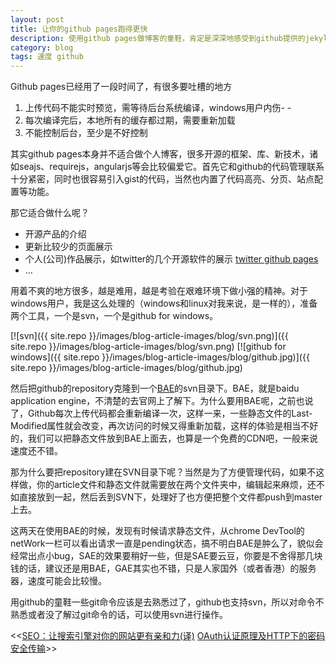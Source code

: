 ```yaml
---
layout: post
title: 让你的github pages跑得更快
description: 使用github pages做博客的童鞋，肯定是深深地感受到github提供的jekyll编译乌龟速度和图片下载的无限缓慢，进去看看这篇博客吧~
category: blog
tags: 速度 github
---
```



Github pages已经用了一段时间了，有很多要吐槽的地方

1. 上传代码不能实时预览，需等待后台系统编译，windows用户内伤- -
2. 每次编译完后，本地所有的缓存都过期，需要重新加载
3. 不能控制后台，至少是不好控制

其实github pages本身并不适合做个人博客，很多开源的框架、库、新技术，诸如seajs、requirejs，angularjs等会比较偏爱它。首先它和github的代码管理联系十分紧密，同时也很容易引入gist的代码，当然也内置了代码高亮、分页、站点配置等功能。

那它适合做什么呢？

- 开源产品的介绍
- 更新比较少的页面展示
- 个人(公司)作品展示，如twitter的几个开源软件的展示 [twitter github pages][1]
- ...

用着不爽的地方很多，越是难用，越是考验在艰难环境下做小强的精神。对于windows用户，我是这么处理的（windows和linux对我来说，是一样的），准备两个工具，一个是svn，一个是github for windows。

[![svn]({{ site.repo }}/images/blog-article-images/blog/svn.png)]({{ site.repo }}/images/blog-article-images/blog/svn.png)
[![github for windows]({{ site.repo }}/images/blog-article-images/blog/github.jpg)]({{ site.repo }}/images/blog-article-images/blog/github.jpg)

然后把github的repository克隆到一个[BAE][2]的svn目录下。BAE，就是baidu application engine，不清楚的去官网上了解下。为什么要用BAE呢，之前也说了，Github每次上传代码都会重新编译一次，这样一来，一些静态文件的Last-Modified属性就会改变，再次访问的时候又得重新加载，这样的体验是相当不好的，我们可以把静态文件放到BAE上面去，也算是一个免费的CDN吧，一般来说速度还不错。

那为什么要把repository建在SVN目录下呢？当然是为了方便管理代码，如果不这样做，你的article文件和静态文件就需要放在两个文件夹中，编辑起来麻烦，还不如直接放到一起，然后丢到SVN下，处理好了也方便把整个文件都push到master上去。

这两天在使用BAE的时候，发现有时候请求静态文件，从chrome DevTool的netWork一栏可以看出请求一直是pending状态，搞不明白BAE是肿么了，貌似会经常出点小bug，SAE的效果要稍好一些，但是SAE要云豆，你要是不舍得那几块钱的话，建议还是用BAE，GAE其实也不错，只是人家国外（或者香港）的服务器，速度可能会比较慢。

用github的童鞋一些git命令应该是去熟悉过了，github也支持svn，所以对命令不熟悉或者没了解过git命令的话，可以使用svn进行操作。

<div class="page-ctrl">
	<span class="page-old" title="上一篇">&lt;&lt;<a href="/let-your-page-understood-by-search-engine">SEO：让搜索引擎对你的网站更有亲和力(译)</a></span>
	<span class="page-new" title="下一篇"><a href="/white-screen-in-chrome">OAuth认证原理及HTTP下的密码安全传输</a>&gt;&gt;</span>
</div>

[1]: http://twitter.github.io/  "twitter github pages"
[2]: http://developer.baidu.com/ "BAE"